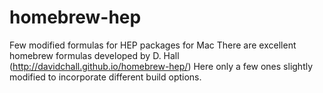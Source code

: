 # homebrew-hep
Few modified formulas for HEP packages for Mac
There are excellent homebrew formulas developed by D. Hall (http://davidchall.github.io/homebrew-hep/)
Here only a few ones slightly modified to incorporate different build options.
